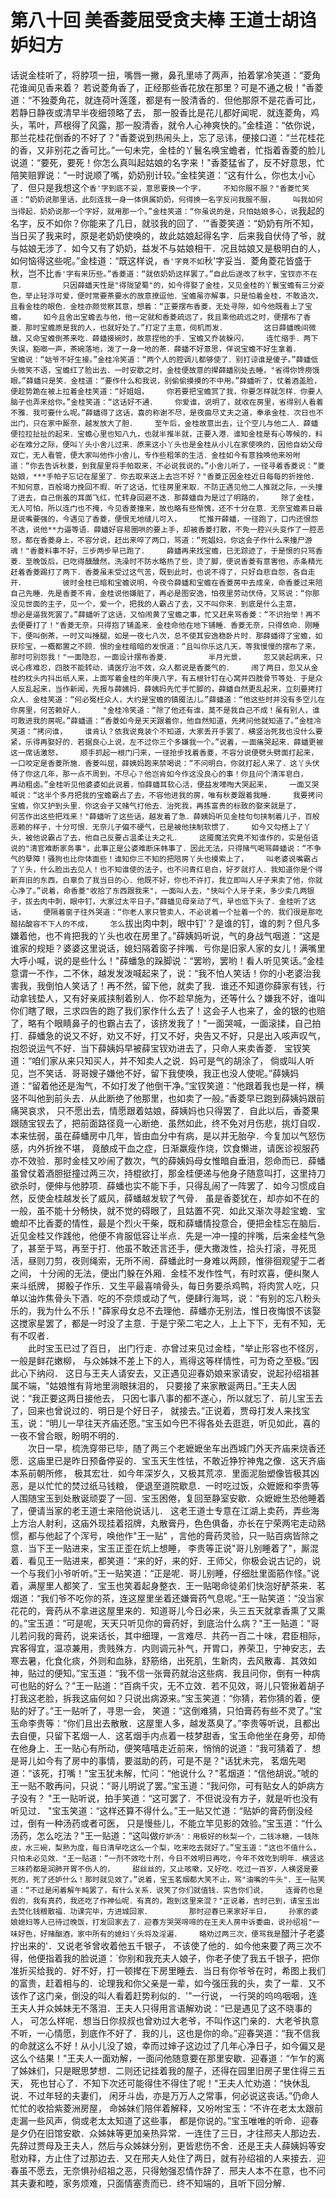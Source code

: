 # 第八十回   美香菱屈受贪夫棒  王道士胡诌妒妇方


话说金桂听了，将脖项一扭，嘴唇一撇，鼻孔里哧了两声，拍着掌冷笑道：“菱角花谁闻见香来着？    若说菱角香了，正经那些香花放在那里？可是不通之极！"香菱道：“不独菱角花，就连荷叶莲蓬，都是有一股清香的．但他那原不是花香可比，若静日静夜或清早半夜细领略了去，    那一股香比是花儿都好闻呢．就连菱角，鸡头，苇叶，芦根得了风露，那一股清香，就令人心神爽快的。”金桂道：“依你说，那兰花桂花倒香的不好了？"香菱说到热闹头上，忘了忌讳，便接口道：“兰花桂花的香，又非别花之香可比。”一句未完，金桂的丫鬟名唤宝蟾者，忙指着香菱的脸儿说道：“要死，要死！你怎么真叫起姑娘的名字来！"香菱猛省了，反不好意思，忙陪笑赔罪说：“一时说顺了嘴，奶奶别计较。”金桂笑道：“这有什么，你也太小心了．但只是我想这个`香'字到底不妥，意思要换一个字，    不知你服不服？"香菱忙笑道：“奶奶说那里话，此刻连我一身一体俱属奶奶，何得换一名字反问我服不服，    叫我如何当得起．奶奶说那一个字好，就用那一个。”金桂笑道：“你虽说的是，只怕姑娘多心，说`我起的名字，反不如你？你能来了几日，就驳我的回了．'"香菱笑道：“奶奶有所不知，当日买了我来时，原是老奶奶使唤的，故此姑娘起得名字．后来我自伏侍了爷，就与姑娘无涉了．如今又有了奶奶，益发不与姑娘相干．况且姑娘又是极明白的人，如何恼得这些呢。”金桂道：“既这样说，`香'字竟不如`秋'字妥当．菱角菱花皆盛于秋，岂不比`香'字有来历些。”香菱道：“就依奶奶这样罢了。”自此后遂改了秋字，宝钗亦不在意．    
　　只因薛蟠天性是"得陇望蜀"的，如今得娶了金桂，又见金桂的丫鬟宝蟾有三分姿色，举止轻浮可爱，便时常要茶要水的故意撩逗他．宝蟾虽亦解事，只是怕着金桂，不敢造次，    且看金桂的眼色．金桂亦颇觉察其意，想着：“正要摆布香菱，无处寻隙，如今他既看上了宝蟾，    如今且舍出宝蟾去与他，他一定就和香菱疏远了，我且乘他疏远之时，便摆布了香菱．那时宝蟾原是我的人，也就好处了。”打定了主意，伺机而发．    
　　这日薛蟠晚间微醺，又命宝蟾倒茶来吃．薛蟠接碗时，故意捏他的手．宝蟾又乔装躲闪，    连忙缩手．两下失误，豁啷一声，茶碗落地，泼了一身一地的茶．薛蟠不好意思，佯说宝蟾不好生拿着．    宝蟾说：“姑爷不好生接。”金桂冷笑道：“两个人的腔调儿都够使了．别打谅谁是傻子。”薛蟠低头微笑不语，宝蟾红了脸出去．一时安歇之时，金桂便故意的撵薛蟠别处去睡，"省得你馋痨饿眼。”薛蟠只是笑．金桂道：“要作什么和我说，别偷偷摸摸的不中用。”薛蟠听了，仗着酒盖脸，便趁势跪在被上拉着金桂笑道：“好姐姐，    你若要把宝蟾赏了我，你要怎样就怎样．你要人脑子也弄来给你。”金桂笑道：“这话好不通．    你爱谁，说明了，就收在房里，省得别人看着不雅．我可要什么呢。”薛蟠得了这话，喜的称谢不尽，是夜曲尽丈夫之道，奉承金桂．次日也不出门，只在家中厮奈，越发放大了胆．    至午后，金桂故意出去，让个空儿与他二人．薛蟠便拉拉扯扯的起来．宝蟾心里也知八九，也就半推半就，正要入港．谁知金桂是有心等候的，料必在难分之际，便叫丫头小舍儿过来．原来这小丫头也是金桂从小儿在家使唤的，因他自幼父母双亡，无人看管，便大家叫他作小舍儿，专作些粗笨的生活．金桂如今有意独唤他来吩咐道：“你去告诉秋菱，到我屋里将手帕取来，不必说我说的。”小舍儿听了，一径寻着香菱说：“菱姑娘，***手帕子忘记在屋里了．你去取来送上去岂不好？"香菱正因金桂近日每每的折挫他．    不知何意，百般竭力挽回不暇．听了这话，忙往房里来取．不防正遇见他二人推就之际，一头撞了进去，自己倒羞的耳面飞红，忙转身回避不迭．那薛蟠自为是过了明路的，    除了金桂，无人可怕，所以连门也不掩，今见香菱撞来，故也略有些惭愧，还不十分在意．无奈宝蟾素日最是说嘴要强的，今遇见了香菱，便恨无地缝儿可入，    忙推开薛蟠，一径跑了，口内还恨怨不迭，说他**力逼等语．薛蟠好容易圈哄的要上手，却被香菱打散，不免一腔兴头变作了一腔恶怒，都在香菱身上，不容分说，赶出来啐了两口，骂道：“死娼妇，你这会子作什么来撞尸游魂！"香菱料事不好，三步两步早已跑了．    薛蟠再来找宝蟾，已无踪迹了，于是恨的只骂香菱．至晚饭后，已吃得醺醺然，洗澡时不防水略热了些，烫了脚，便说香菱有意害他，赤条精光赶着香菱踢打了两下．香菱虽未受过这气苦，既到此时，也说不得了，只好自悲自怨，各自走开．    
　　彼时金桂已暗和宝蟾说明，今夜令薛蟠和宝蟾在香菱房中去成亲，命香菱过来陪自己先睡．先是香菱不肯，金桂说他嫌脏了，再必是图安逸，怕夜里劳动伏侍，又骂说：“你那没见世面的主子，见一个，爱一个，把我的人霸占了去，又不叫你来．到底是什么主意，    想必是逼我死罢了。”薛蟠听了这话，又怕闹黄了宝蟾之事，忙又赶来骂香菱：“不识抬举！再不去便要打了！"香菱无奈，只得抱了铺盖来．金桂命他在地下铺睡．香菱无奈，只得依命．刚睡下，便叫倒茶，一时又叫捶腿，如是一夜七八次，总不使其安逸稳卧片时．那薛蟠得了宝蟾，如获珍宝，一概都置之不顾．恨的金桂暗暗的发恨道：“且叫你乐这几天，等我慢慢的摆布了来，那时可别怨我！"一面隐忍，一面设计摆布香菱．    
　　半月光景，    忽又装起病来，只说心疼难忍，四肢不能转动．请医疗治不效，众人都说是香菱气的．    闹了两日，忽又从金桂的枕头内抖出纸人来，上面写着金桂的年庚八字，有五根针钉在心窝并四肢骨节等处．于是众人反乱起来，当作新闻，先报与薛姨妈．薛姨妈先忙手忙脚的，薛蟠自然更乱起来，立刻要拷打众人．金桂笑道：“何必冤枉众人，大约是宝蟾的镇魇法儿。”薛蟠道：“他这些时并没有多空儿在你房里，何苦赖好人．    "金桂冷笑道：“除了他还有谁，莫不是我自己不成！虽有别人，谁可敢进我的房呢。”薛蟠道：“香菱如今是天天跟着你，他自然知道，先拷问他就知道了。”金桂冷笑道：“拷问谁，    谁肯认？依我说竟装个不知道，大家丢开手罢了．横竖治死我也没什么要紧，乐得再娶好的．若据良心上说，左不过你三个多嫌我一个。”说着，一面痛哭起来．薛蟠更被这一席话激怒，    顺手抓起一根门闩来，一径抢步找着香菱，不容分说便劈头劈面打起来，一口咬定是香菱所施．香菱叫屈，薛姨妈跑来禁喝说：“不问明白，你就打起人来了．这丫头伏侍了你这几年，那一点不周到，不尽心？他岂肯如今作这没良心的事！你且问个清浑皂白，    再动粗卤。”金桂听见他婆婆如此说着，怕薛蟠耳软心活，便益发嚎啕大哭起来，    一面又哭喊说：“这半个多月把我的宝蟾霸占了去，不容他进我的房，唯有秋菱跟着我睡．    我要拷问宝蟾，你又护到头里．你这会子又赌气打他去．治死我，再拣富贵的标致的娶来就是了，    何苦作出这些把戏来！"薛蟠听了这些话，越发着了急．薛姨妈听见金桂句句挟制着儿子，百般恶赖的样子，十分可恨．无奈儿子偏不硬气，已是被他挟制软惯了．    如今又勾搭上了丫头，被他说霸占了去，他自己反要占温柔让夫之礼．    这魇魔法究竟不知谁作的，实是俗语说的"清官难断家务事"，此事正是公婆难断床帏事了．因此无法，只得赌气喝骂薛蟠说：“不争气的孽障！骚狗也比你体面些！谁知你三不知的把陪房丫头也摸索上了，    叫老婆说嘴霸占了丫头，什么脸出去见人！也不知谁使的法子，也不问青红皂白，好歹就打人．我知道你是个得新弃旧的东西，白辜负了我当日的心．他既不好，你也不许打，我立即叫人牙子来卖了他，你就心净了。”说着，命香菱"收拾了东西跟我来"，一面叫人去，"快叫个人牙子来，多少卖几两银子，拔去肉中刺，眼中钉，大家过太平日子。”薛蟠见母亲动了气，早也低下头了．金桂听了这话，    便隔着窗子往外哭道：“你老人家只管卖人，不必说着一个扯着一个的．我们很是那吃醋拈酸容不下人的不成，    怎么`拔出肉中刺，眼中钉'？是谁的钉，谁的刺？但凡多嫌着他，也不肯把我的丫头也收在房里了。”薛姨妈听说，气的身战气咽道：“这是谁家的规矩？婆婆这里说话，媳妇隔着窗子拌嘴．亏你是旧家人家的女儿！满嘴里大呼小喊，说的是些什么！"薛蟠急的跺脚说：“罢哟，罢哟！看人听见笑话。”金桂意谓一不作，二不休，越发发泼喊起来了，说：“我不怕人笑话！你的小老婆治我害我，我倒怕人笑话了！再不然，留下他，就卖了我．谁还不知道你薛家有钱，行动拿钱垫人，又有好亲戚挟制着别人．你不趁早施为，还等什么？嫌我不好，谁叫你们瞎了眼，三求四告的跑了我们家作什么去了！这会子人也来了，金的银的也赔了，略有个眼睛鼻子的也霸占去了，该挤发我了！"一面哭喊，一面滚揉，自己拍打．薛蟠急的说又不好，劝又不好，打又不好，央告又不好，只是出入咳声叹气，抱怨说运气不好．当下薛姨妈早被薛宝钗劝进去了，只命人来卖香菱．    宝钗笑道：“咱们家从来只知买人，并不知卖人之说．妈可是气的胡涂了，    倘或叫人听见，岂不笑话．哥哥嫂子嫌他不好，留下我使唤，我正也没人使呢。”薛姨妈道：“留着他还是淘气，不如打发了他倒干净。”宝钗笑道：“他跟着我也是一样，横竖不叫他到前头去．从此断绝了他那里，也如卖了一般。”香菱早已跑到薛姨妈跟前痛哭哀求，    只不愿出去，情愿跟着姑娘，薛姨妈也只得罢了．自此以后，香菱果跟随宝钗去了，把前面路径竟一心断绝．虽然如此，终不免对月伤悲，挑灯自叹．本来怯弱，虽在薛蟠房中几年，皆由血分中有病，是以并无胎孕．今复加以气怒伤感，内外折挫不堪，    竟酿成干血之症，日渐羸瘦作烧，饮食懒进，请医诊视服药亦不效验．那时金桂又吵闹了数次，气的薛姨妈母女惟暗自垂泪，怨命而已．薛蟠虽曾仗着酒胆挺撞过两三次，持棍欲打，那金桂便递与他身子随意叫打，这里持刀欲杀时，便伸与他脖项．薛蟠也实不能下手，只得乱闹了一阵罢了．如今习惯成自然，反使金桂越发长了威风，薛蟠越发软了气骨．    虽是香菱犹在，却亦如不在的一般，虽不能十分畅快，就不觉的碍眼了，且姑置不究．如此又渐次寻趁宝蟾．宝蟾却不比香菱的情性，最是个烈火干柴，既和薛蟠情投意合，便把金桂忘在脑后．近见金桂又作践他，他便不肯服低容让半点．先是一冲一撞的拌嘴，后来金桂气急了，甚至于骂，再至于打．他虽不敢还言还手，便大撒泼性，拾头打滚，寻死觅活，昼则刀剪，夜则绳索，无所不闹．薛蟠此时一身难以两顾，惟徘徊观望于二者之间，    十分闹的无法，便出门躲在外厢．金桂不发作性气，有时欢喜，便纠聚人来斗纸牌，    掷骰子作乐．又生平最喜啃骨头，每日务要杀鸡鸭，将肉赏人吃，只单以油炸焦骨头下酒．吃的不奈烦或动了气，便肆行海骂，说：“有别的忘八粉头乐的，我为什么不乐！"薛家母女总不去理他．薛蟠亦无别法，惟日夜悔恨不该娶这搅家星罢了，都是一时没了主意．于是宁荣二宅之人，上上下下，无有不知，无有不叹者．    
　　此时宝玉已过了百日，    出门行走．亦曾过来见过金桂，"举止形容也不怪厉，一般是鲜花嫩柳，    与众姊妹不差上下的人，焉得这等样情性，可为奇之至极。”因此心下纳闷．    这日与王夫人请安去，又正遇见迎春奶娘来家请安，说起孙绍祖甚属不端，"姑娘惟有背地里淌眼抹泪的，    只要接了来家散诞两日。”王夫人因说：“我正要这两日接他去，    只因七事八事的都不遂心，所以就忘了．前儿宝玉去了，回来也曾说过的．明日是个好日子，    就接去。”正说着，贾母打发人来找宝玉，说：“明儿一早往天齐庙还愿。”宝玉如今巴不得各处去逛逛，听见如此，喜的一夜不曾合眼，盼明不明的．    
　　次日一早，梳洗穿带已毕，随了两三个老嬷嬷坐车出西城门外天齐庙来烧香还愿．这庙里已是昨日预备停妥的．宝玉天生性怯，不敢近狰狞神鬼之像．这天齐庙本系前朝所修，    极其宏壮．如今年深岁久，又极其荒凉．里面泥胎塑像皆极其凶恶，是以忙忙的焚过纸马钱粮，    便退至道院歇息．一时吃过饭，众嬷嬷和李贵等人围随宝玉到处散诞顽耍了一回．宝玉困倦，复回至静室安歇．众嬷嬷生恐他睡着了，便请当家的老王道士来陪他说话儿．    这老王道士专意在江湖上卖药，弄些海上方治人射利，这庙外现挂着招牌，丸散膏丹，色色俱备，亦长在宁荣两宅走动熟惯，都与他起了个浑号，唤他作"王一贴"    ，言他的膏药灵验，只一贴百病皆除之意．当下王一贴进来，宝玉正歪在炕上想睡，    李贵等正说"哥儿别睡着了"，厮混着．看见王一贴进来，都笑道：“来的好，来的好．王师父，你极会说古记的，说一个与我们小爷听听。”王一贴笑道：“正是呢．哥儿别睡，仔细肚里面筋作怪。”说着，满屋里人都笑了．宝玉也笑着起身整衣．王一贴喝命徒弟们快泡好酽茶来．茗烟道：“我们爷不吃你的茶，连这屋里坐着还嫌膏药气息呢。”王一贴笑道：“没当家花花的，膏药从不拿进这屋里来的．知道哥儿今日必来，头三五天就拿香熏了又熏的。”宝玉道：“可是呢，天天只听见你的膏药好，到底治什么病？"王一贴道：“哥儿若问我的膏药，说来话长，其中细理，一言难尽．共药一百二十味，君臣相际，宾客得宜，温凉兼用，贵贱殊方．内则调元补气，开胃口，养荣卫，宁神安志，去寒去暑，化食化痰，外则和血脉，舒筋络，出死肌，生新肉，去风散毒．其效如神，贴过的便知。”宝玉道：“我不信一张膏药就治这些病．我且问你，倒有一种病可也贴的好么？"王一贴道：“百病千灾，无不立效．若不见效，哥儿只管揪着胡子打我这老脸，拆我这庙何如？只说出病源来。”宝玉笑道：“你猜，若你猜的着，便贴的好了。”王一贴听了，寻思一会，    笑道：“这倒难猜，只怕膏药有些不灵了。”宝玉命李贵等：“你们且出去散散．这屋里人多，越发蒸臭了。”李贵等听说，且都出去自便，只留下茗烟一人．这茗烟手内点着一枝梦甜香，宝玉命他坐在身旁，却倚在他身上．王一贴心有所动，便笑嘻嘻走近前来，悄悄的说道：“我可猜着了．想是哥儿如今有了房中的事情，要滋助的药，可是不是？"话犹未完，    茗烟先喝道：“该死，打嘴！"宝玉犹未解，忙问：“他说什么？"茗烟道：“信他胡说。”唬的王一贴不敢再问，只说：“哥儿明说了罢。”宝玉道：“我问你，可有贴女人的妒病方子没有？    "王一贴听说，拍手笑道：“这可罢了．不但说没有方子，就是听也没有听见过．    "宝玉笑道：“这样还算不得什么。”王一贴又忙道：“贴妒的膏药倒没经过，倒有一种汤药或者可医，    只是慢些儿，不能立竿见影的效验。”宝玉道：“什么汤药，怎么吃法？"王一贴道：“这叫做`疗妒汤'：用极好的秋梨一个，二钱冰糖，一钱陈皮，水三碗，梨熟为度，每日清早吃这么一个梨，吃来吃去就好了。”宝玉道：“这也不值什么，只怕未必见效．"王一贴道：“一剂不效吃十剂，今日不效明日再吃，今年不效吃到明年．横竖这三味药都是润肺开胃不伤人的，    甜丝丝的，又止咳嗽，又好吃．吃过一百岁，人横竖是要死的，死了还妒什么！那时就见效了。”说着，宝玉茗烟都大笑不止，骂"油嘴的牛头"．王一贴笑道：“不过是闲着解午盹罢了，有什么关系．说笑了你们就值钱．实告你们说，    连膏药也是假的．我有真药，我还吃了作神仙呢．有真的，跑到这里来混？"正说着，吉时已到，请宝玉出去焚化钱粮散福．功课完毕，方进城回家．    
　　那时迎春已来家好半日，    孙家的婆娘媳妇等人已待过晚饭，打发回家去了．迎春方哭哭啼啼的在王夫人房中诉委曲，说孙绍祖"一味好色，好赌酗酒，家中所有的媳妇丫头将及淫遍．    略劝过两三次，便骂我是`醋汁子老婆拧出来的'．又说老爷曾收着他五千银子，    不该使了他的．如今他来要了两三次不得，他便指着我的脸说道：`你别和我充夫人娘子，你老子使了我五千银子，把你准折买给我的．好不好，打一顿撵在下房里睡去．当日有你爷爷在时，希图上我们的富贵，赶着相与的．论理我和你父亲是一辈，如今强压我的头，卖了一辈．又不该作了这门亲，倒没的叫人看着赶势利似的．'"一行说，    一行哭的呜呜咽咽，连王夫人并众姊妹无不落泪．王夫人只得用言语解劝说：“已是遇见了这不晓事的人，    可怎么样呢．想当日你叔叔也曾劝过大老爷，不叫作这门亲的．大老爷执意不听，一心情愿，到底作不好了．我的儿，这也是你的命。”迎春哭道：“我不信我的命就这么不好！从小儿没了娘，幸而过婶子这边过了几年心净日子，如今偏又是这么个结果！"王夫人一面劝解，一面问他随意要在那里安歇．迎春道：“乍乍的离了姊妹们，只是眠思梦想．二则还记挂着我的屋子，还得在园里旧房子里住得三五天，    死也甘心了．不知下次还可能得住不得住了呢！"王夫人忙劝道：“快休乱说．不过年轻的夫妻们，    闲牙斗齿，亦是万万人之常事，何必说这丧话。”仍命人忙忙的收拾紫菱洲房屋，    命姊妹们陪伴着解释，又吩咐宝玉：“不许在老太太跟前走漏一些风声，倘或老太太知道了这些事，    都是你说的。”宝玉唯唯的听命．迎春是夕仍在旧馆安歇．众姊妹等更加亲热异常．一连住了三日，才往邢夫人那边去．先辞过贾母及王夫人，然后与众姊妹分别，更皆悲伤不舍．还是王夫人薛姨妈等安慰劝释，方止住了过那边去．又在邢夫人处住了两日，就有孙绍祖的人来接去．迎春虽不愿去，无奈惧孙绍祖之恶，只得勉强忍情作辞了．邢夫人本不在意，也不问其夫妻和睦，家务烦难，只面情塞责而已．终不知端的，且听下回分解．


